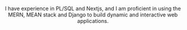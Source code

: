 <p align="center">
        I have experience in PL/SQL and Nextjs, and I am proficient in using the MERN, MEAN stack and Django to build dynamic and interactive web applications.
 </p>
<!---
Vader-7/Vader-7 is a ✨ special ✨ repository because its `README.md` (this file) appears on your GitHub profile.
You can click the Preview link to take a look at your changes.
--->
